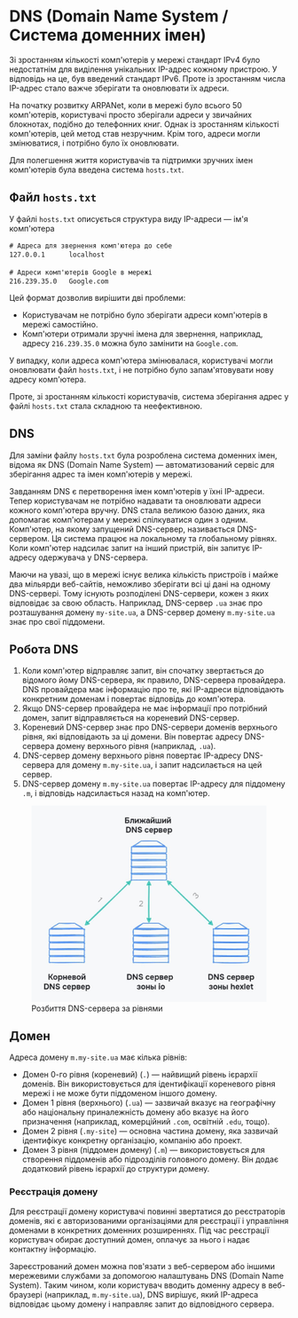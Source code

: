 # DNS (Domain Name System / Система доменних імен)

Зі зростанням кількості комп'ютерів у мережі стандарт IPv4 було недостатнім для виділення унікальних IP-адрес кожному пристрою. У відповідь на це, був введений стандарт IPv6. Проте із зростанням числа IP-адрес стало важче зберігати та оновлювати їх адреси.

На початку розвитку ARPANet, коли в мережі було всього 50 комп'ютерів, користувачі просто зберігали адреси у звичайних блокнотах, подібно до телефонних книг. Однак із зростанням кількості комп'ютерів, цей метод став незручним. Крім того, адреси могли змінюватися, і потрібно було їх оновлювати.

Для полегшення життя користувачів та підтримки зручних імен комп'ютерів була введена система `hosts.txt`.

## Файл `hosts.txt`

У файлі `hosts.txt` описується структура виду IP-адреси — ім'я комп'ютера

```
# Адреса для звернення комп'ютера до себе
127.0.0.1      localhost

# Адреси комп'ютерів Google в мережі
216.239.35.0   Google.com
```

Цей формат дозволив вирішити дві проблеми:

- Користувачам не потрібно було зберігати адреси комп'ютерів в мережі самостійно.
- Комп'ютери отримали зручні імена для звернення, наприклад, адресу `216.239.35.0` можна було замінити на `Google.com`.

У випадку, коли адреса комп'ютера змінювалася, користувачі могли оновлювати файл `hosts.txt`, і не потрібно було запам'ятовувати нову адресу комп'ютера.

Проте, зі зростанням кількості користувачів, система зберігання адрес у файлі `hosts.txt` стала складною та неефективною.

## DNS

Для заміни файлу `hosts.txt` була розроблена система доменних імен, відома як DNS (Domain Name System) — автоматизований сервіс для зберігання адрес та імен комп'ютерів у мережі.

Завданням DNS є перетворення імен комп'ютерів у їхні IP-адреси. Тепер користувачам не потрібно надавати та оновлювати адреси кожного комп'ютера вручну. DNS стала великою базою даних, яка допомагає комп'ютерам у мережі спілкуватися один з одним. Комп'ютер, на якому запущений DNS-сервер, називається DNS-сервером. Ця система працює на локальному та глобальному рівнях. Коли комп'ютер надсилає запит на інший пристрій, він запитує IP-адресу одержувача у DNS-сервера.

Маючи на увазі, що в мережі існує велика кількість пристроїв і майже два мільярди веб-сайтів, неможливо зберігати всі ці дані на одному DNS-сервері. Тому існують розподілені DNS-сервери, кожен з яких відповідає за свою область. Наприклад, DNS-сервер `.ua` знає про розташування домену `my-site.ua`, а DNS-сервер домену `m.my-site.ua` знає про свої піддомени.

## Робота DNS

1. Коли комп'ютер відправляє запит, він спочатку звертається до відомого йому DNS-сервера, як правило, DNS-сервера провайдера. DNS провайдера має інформацію про те, які IP-адреси відповідають конкретним доменам і повертає відповідь до комп'ютера.
2. Якщо DNS-сервер провайдера не має інформації про потрібний домен, запит відправляється на кореневий DNS-сервер.
3. Кореневий DNS-сервер знає про DNS-сервери доменів верхнього рівня, які відповідають за ці домени. Він повертає адресу DNS-сервера домену верхнього рівня (наприклад, `.ua`).
4. DNS-сервер домену верхнього рівня повертає IP-адресу DNS-сервера для домену `m.my-site.ua`, і запит надсилається на цей сервер.
5. DNS-сервер домену `m.my-site.ua` повертає IP-адресу для піддомену `.m`, і відповідь надсилається назад на комп'ютер.

<figure>
    <img src="./_images/DNS.jpg" style="width: 700px" />
    <figcaption>Розбиття DNS-сервера за рівнями</figcaption>
</figure>

## Домен

Адреса домену `m.my-site.ua` має кілька рівнів:

- Домен 0-го рівня (кореневий) (`.`) — найвищий рівень ієрархії доменів. Він використовується для ідентифікації кореневого рівня мережі і не може бути піддоменом іншого домену.
- Домен 1 рівня (верхнього) (`.ua`) — зазвичай вказує на географічну або національну приналежність домену або вказує на його призначення (наприклад, комерційний `.com`, освітній `.edu`, тощо).
- Домен 2 рівня (`.my-site`) — основна частина домену, яка зазвичай ідентифікує конкретну організацію, компанію або проект.
- Домен 3 рівня (піддомен домену) (`.m`) — використовується для створення піддоменів або підрозділів головного домену. Він додає додатковий рівень ієрархії до структури домену.

### Реєстрація домену

Для реєстрації домену користувачі повинні звертатися до реєстраторів доменів, які є авторизованими організаціями для реєстрації і управління доменами в конкретних доменних розширеннях. Під час реєстрації користувач обирає доступний домен, оплачує за нього і надає контактну інформацію.

Зареєстрований домен можна пов'язати з веб-сервером або іншими мережевими службами за допомогою налаштувань DNS (Domain Name System). Таким чином, коли користувач вводить доменну адресу в веб-браузері (наприклад, `m.my-site.ua`), DNS вирішує, який IP-адреса відповідає цьому домену і направляє запит до відповідного сервера.

